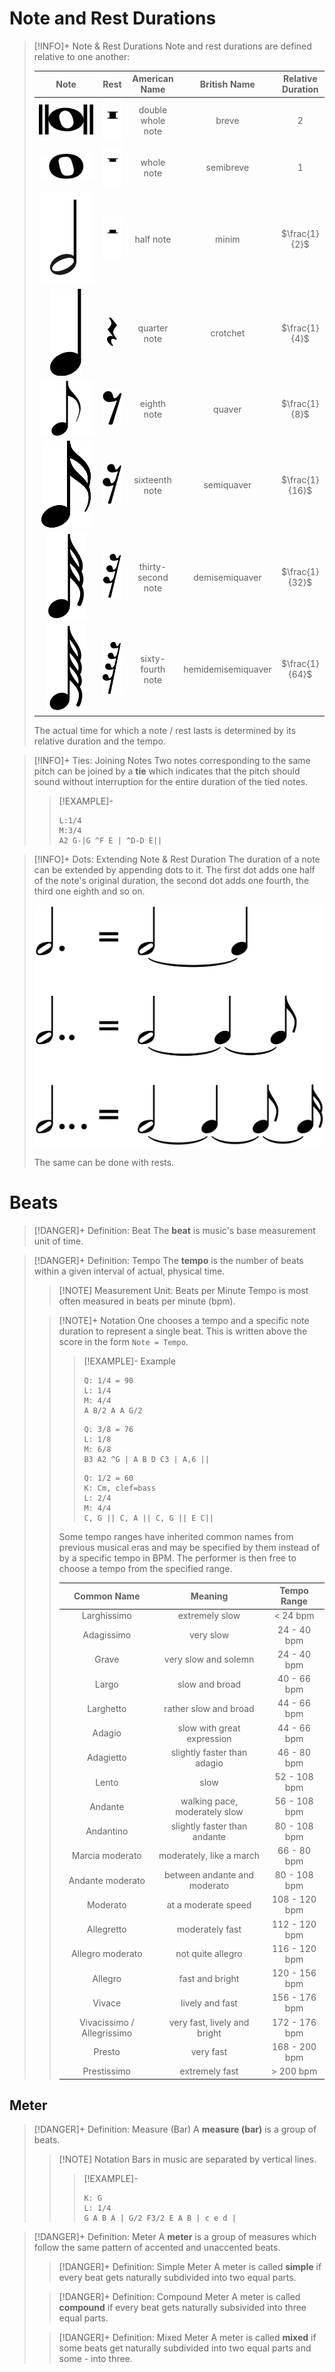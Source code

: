 # Note and Rest Durations
> [!INFO]+ Note & Rest Durations
> Note and rest durations are defined relative to one another:
> 
> |Note|Rest|American Name|British Name|Relative Duration|
> |:--:|:--:|:--:|:--:|:--:|
> |![Double_whole_note.svg\|20x10](Resources/Note%20Durations/Double_whole_note.svg.png)|![Breve_rest.svg\|30x40](Resources/Rest%20Durations/Breve_rest.svg.png)|double whole note|breve|2|
> |![Semibreve\|20x10](Resources/Note%20Durations/Semibreve.png)|![67px-Whole_rest.svg\|30x50](Resources/Rest%20Durations/67px-Whole_rest.svg.png)|whole note|semibreve|1|
> |![Half_note_with_upwards_stem.svg\|15x30](Resources/Note%20Durations/Half_note_with_upwards_stem.svg.png)|![67px-Half_rest.svg\|20x40](Resources/Rest%20Durations/67px-Half_rest.svg.png)|half note|minim|$\frac{1}{2}$|
> |![Quarter_note\|10x25](Resources/Note%20Durations/Quarter_note.png)|![Crotchet_rest_alt_plain-svg.svg\|8x15](Resources/Rest%20Durations/Crotchet_rest_alt_plain-svg.svg.png)|quarter note|crotchet|$\frac{1}{4}$|
> |![8thNote\|25x25](Resources/Note%20Durations/8thNote.png)|![Eighth_rest.svg\|10x15](Resources/Rest%20Durations/Eighth_rest.svg.png)|eighth note|quaver|$\frac{1}{8}$|
> |![Sixteenth_note_with_upwards_stem.svg\|15x25](Resources/Note%20Durations/Sixteenth_note_with_upwards_stem.svg.png)|![16th_rest.svg\|10x20](Resources/Rest%20Durations/16th_rest.svg.png)|sixteenth note|semiquaver|$\frac{1}{16}$|
> |![32nd_note\|20x25](Resources/Note%20Durations/32nd_note.png)|![32nd_rest.svg\|15x20](Resources/Rest%20Durations/32nd_rest.svg.png)|thirty-second note|demisemiquaver|$\frac{1}{32}$|
> |![64th_note.svg\|20x25](Resources/Note%20Durations/64th_note.svg.png)|![64th_rest.svg\|15x20](Resources/Rest%20Durations/64th_rest.svg.png)|sixty-fourth note|hemidemisemiquaver|$\frac{1}{64}$|
> 
> The actual time for which a note / rest lasts is determined by its relative duration and the tempo.

> [!INFO]+ Ties: Joining Notes
> Two notes corresponding to the same pitch can be joined by a **tie** which indicates that the pitch should sound without interruption for the entire duration of the tied notes.
> > [!EXAMPLE]-
> > ```music-abc
> > L:1/4
> > M:3/4
> > A2 G-|G ^F E | ^D-D E||
> > ```

> [!INFO]+ Dots: Extending Note & Rest Duration
> The duration of a note can be extended by appending dots to it. The first dot adds one half of the note's original duration, the second dot adds one fourth, the third one eighth and so on.
> 
> ![Dotted notes|250x200](Resources/Dotted%20notes.png)
> 
> The same can be done with rests.

# Beats
> [!DANGER]+ Definition: Beat
> The **beat** is music's base measurement unit of time.

> [!DANGER]+ Definition: Tempo
> The **tempo** is the number of beats within a given interval of actual, physical time.
> > [!NOTE] Measurement Unit: Beats per Minute
> > Tempo is most often measured in beats per minute (bpm). 
>
> > [!NOTE]+ Notation
> > One chooses a tempo and a specific note duration to represent a single beat. This is written above the score in the form `Note = Tempo`.
> > 
> > > [!EXAMPLE]- Example
> > > ```music-abc
> > > Q: 1/4 = 90
> > > L: 1/4
> > > M: 4/4
> > > A B/2 A A G/2
> > >```
> > >```music-abc
> > > Q: 3/8 = 76
> > > L: 1/8
> > > M: 6/8
> > > B3 A2 ^G | A B D C3 | A,6 ||
> > >```
> > >
> > >```music-abc
> > > Q: 1/2 = 60
> > > K: Cm, clef=bass
> > > L: 2/4
> > > M: 4/4
> > > C, G || C, A || C, G || E C||
> > >```
> > 
> > Some tempo ranges have inherited common names from previous musical eras and may be specified by them instead of by a specific tempo in BPM. The performer is then free to choose a tempo from the specified range.
> > 
> > |Common Name|Meaning|Tempo Range|
> > |:--:|:--:|:--:|
> > |Larghissimo|extremely slow|< 24 bpm|
> > |Adagissimo|very slow|24 - 40 bpm|
> > |Grave|very slow and solemn|24 - 40 bpm|
> > |Largo|slow and broad|40 - 66 bpm|
> > |Larghetto|rather slow and broad|44 - 66 bpm|
> > |Adagio|slow with great expression|44 - 66 bpm|
> > |Adagietto|slightly faster than adagio|46 - 80 bpm|
> > |Lento|slow|52 - 108 bpm|
> > |Andante|walking pace, moderately slow|56 - 108 bpm|
> > |Andantino|slightly faster than andante|80 - 108 bpm|
> > |Marcia moderato|moderately, like a march|66 - 80 bpm|
> > |Andante moderato|between andante and moderato|80 - 108 bpm|
> > |Moderato|at a moderate speed|108 - 120 bpm|
> > |Allegretto|moderately fast|112 - 120 bpm|
> > |Allegro moderato|not quite allegro|116 - 120 bpm|
> > |Allegro|fast and bright|120 - 156 bpm|
> > |Vivace|lively and fast|156 - 176 bpm|
> > |Vivacissimo / Allegrissimo|very fast, lively and bright|172 - 176 bpm|
> > |Presto|very fast|168 - 200 bpm|
> > |Prestissimo|extremely fast|> 200 bpm|

## Meter
> [!DANGER]+ Definition: Measure (Bar)
> A **measure (bar)** is a group of beats.
> > [!NOTE] Notation
> > Bars in music are separated by vertical lines.
> > > [!EXAMPLE]-
> > > ```music-abc
> > > K: G
> > > L: 1/4
> > > G A B A | G/2 F3/2 E A B | c e d |
> > > ```

> [!DANGER]+ Definition: Meter
> A **meter** is a group of measures which follow the same pattern of accented and unaccented beats.
> 
> > [!DANGER]+ Definition: Simple Meter
> > A meter is called **simple** if every beat gets naturally subdivided into two equal parts.
> 
> > [!DANGER]+ Definition: Compound Meter
> > A meter is called **compound** if every beat gets naturally subsivided into three equal parts.
>
> > [!DANGER]+ Definition: Mixed Meter
> > A meter is called **mixed** if some beats get naturally subdivided into two equal parts and some - into three.

